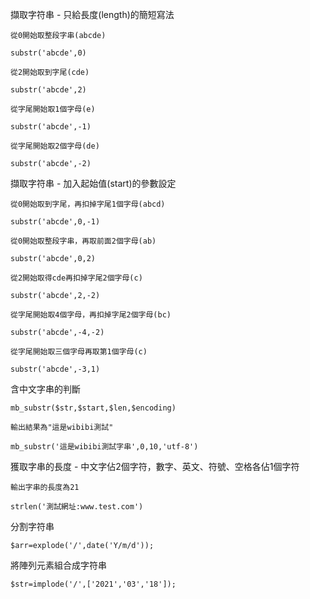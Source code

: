 擷取字符串 - 只給長度(length)的簡短寫法

```
從0開始取整段字串(abcde)

substr('abcde',0)
```

```
從2開始取到字尾(cde)

substr('abcde',2)
```

```
從字尾開始取1個字母(e)

substr('abcde',-1)
```

```
從字尾開始取2個字母(de)

substr('abcde',-2)
```

擷取字符串 - 加入起始值(start)的參數設定

```
從0開始取到字尾，再扣掉字尾1個字母(abcd)

substr('abcde',0,-1)
```

```
從0開始取整段字串，再取前面2個字母(ab)

substr('abcde',0,2)
```

```
從2開始取得cde再扣掉字尾2個字母(c)

substr('abcde',2,-2)
```

```
從字尾開始取4個字母，再扣掉字尾2個字母(bc)

substr('abcde',-4,-2)
```

```
從字尾開始取三個字母再取第1個字母(c)

substr('abcde',-3,1)
```

含中文字串的判斷

```
mb_substr($str,$start,$len,$encoding)

輸出結果為"這是wibibi測試"

mb_substr('這是wibibi測試字串',0,10,'utf-8')
```

獲取字串的長度 - 中文字佔2個字符，數字、英文、符號、空格各佔1個字符

```
輸出字串的長度為21

strlen('測試網址:www.test.com')
```

分割字符串
```
$arr=explode('/',date('Y/m/d'));
```

將陣列元素組合成字符串
```
$str=implode('/',['2021','03','18']);
```

